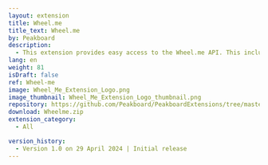 ```yaml
---
layout: extension
title: Wheel.me
title_text: Wheel.me
by: Peakboard
description: 
  - This extension provides easy access to the Wheel.me API. This includes the retrieval of floors, robots and positions. Robots can also be sent to positions via extension functions.
lang: en
weight: 81
isDraft: false
ref: Wheel-me
image: Wheel_Me_Extension_Logo.png
image_thumbnail: Wheel_Me_Extension_Logo_thumbnail.png
repository: https://github.com/Peakboard/PeakboardExtensions/tree/master/WheelMe
download: Wheelme.zip
extension_category:
  - All

version_history:
  - Version 1.0 on 29 April 2024 | Initial release
---
```

